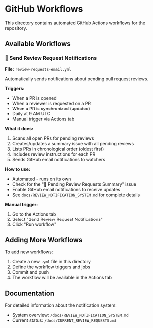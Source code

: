 # GitHub Workflows

This directory contains automated GitHub Actions workflows for the repository.

## Available Workflows

### 📧 Send Review Request Notifications

**File:** `review-requests-email.yml`

Automatically sends notifications about pending pull request reviews.

**Triggers:**
- When a PR is opened
- When a reviewer is requested on a PR
- When a PR is synchronized (updated)
- Daily at 9 AM UTC
- Manual trigger via Actions tab

**What it does:**
1. Scans all open PRs for pending reviews
2. Creates/updates a summary issue with all pending reviews
3. Lists PRs in chronological order (oldest first)
4. Includes review instructions for each PR
5. Sends GitHub email notifications to watchers

**How to use:**
- Automated - runs on its own
- Check for the "📧 Pending Review Requests Summary" issue
- Enable GitHub email notifications to receive updates
- See `docs/REVIEW_NOTIFICATION_SYSTEM.md` for complete details

**Manual trigger:**
1. Go to the Actions tab
2. Select "Send Review Request Notifications"
3. Click "Run workflow"

## Adding More Workflows

To add new workflows:

1. Create a new `.yml` file in this directory
2. Define the workflow triggers and jobs
3. Commit and push
4. The workflow will be available in the Actions tab

## Documentation

For detailed information about the notification system:
- System overview: `/docs/REVIEW_NOTIFICATION_SYSTEM.md`
- Current status: `/docs/CURRENT_REVIEW_REQUESTS.md`
